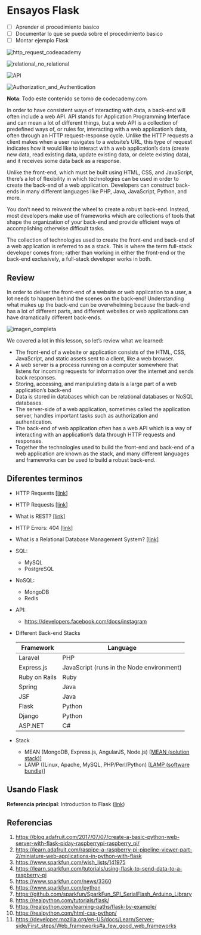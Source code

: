 # Ensayos Flask

- [ ] Aprender el procedimiento basico
- [ ] Documentar lo que se pueda sobre el procedimiento basico
- [ ] Montar ejemplo Flask

![http_request_codeacademy](https://content.codecademy.com/courses/updated_images/NodeBackEndFrontEnd_Update_1.gif)

![relational_no_relational](https://content.codecademy.com/courses/updated_images/Node_4_v4_Updated_1.svg)

![API](https://content.codecademy.com/courses/updated_images/Node_5v2__Updated_1.gif)

![Authorization_and_Authentication](https://content.codecademy.com/courses/server-side-web-dev/NodeAnimation_6.gif)

**Nota**: Todo este contenido se tomo de codecademy.com

In order to have consistent ways of interacting with data, a back-end will often include a web API. API stands for Application Programming Interface and can mean a lot of different things, but a web API is a collection of predefined ways of, or rules for, interacting with a web application’s data, often through an HTTP request-response cycle. Unlike the HTTP requests a client makes when a user navigates to a website’s URL, this type of request indicates how it would like to interact with a web application’s data (create new data, read existing data, update existing data, or delete existing data), and it receives some data back as a response.


Unlike the front-end, which must be built using HTML, CSS, and JavaScript, there’s a lot of flexibility in which technologies can be used in order to create the back-end of a web application. Developers can construct back-ends in many different languages like PHP, Java, JavaScript, Python, and more.

You don’t need to reinvent the wheel to create a robust back-end. Instead, most developers make use of frameworks which are collections of tools that shape the organization of your back-end and provide efficient ways of accomplishing otherwise difficult tasks.

The collection of technologies used to create the front-end and back-end of a web application is referred to as a stack. This is where the term full-stack developer comes from; rather than working in either the front-end or the back-end exclusively, a full-stack developer works in both.

## Review

In order to deliver the front-end of a website or web application to a user, a lot needs to happen behind the scenes on the back-end! Understanding what makes up the back-end can be overwhelming because the back-end has a lot of different parts, and different websites or web applications can have dramatically different back-ends.

![imagen_completa](https://content.codecademy.com/courses/server-side-web-dev/Node_8.svg)

We covered a lot in this lesson, so let’s review what we learned:

* The front-end of a website or application consists of the HTML, CSS, JavaScript, and static assets sent to a client, like a web browser.
* A web server is a process running on a computer somewhere that listens for incoming requests for information over the internet and sends back responses.
* Storing, accessing, and manipulating data is a large part of a web application’s back-end
* Data is stored in databases which can be relational databases or NoSQL databases.
* The server-side of a web application, sometimes called the application server, handles important tasks such as authorization and authentication.
* The back-end of web application often has a web API which is a way of interacting with an application’s data through HTTP requests and responses.
* Together the technologies used to build the front-end and back-end of a web application are known as the stack, and many different languages and frameworks can be used to build a robust back-end.



## Diferentes terminos

* HTTP Requests [[link]](https://www.codecademy.com/article/http-requests)
* HTTP Requests [[link]](https://www.codecademy.com/paths/build-python-web-apps-flask/tracks/introduction-to-flask/modules/introduction-to-flask/articles/http-requests)
* What is REST? [[link]](https://www.codecademy.com/article/what-is-rest)
* HTTP Errors: 404 [[link]](https://www.codecademy.com/article/http-errors-404)
* What is a Relational Database Management System? [[link]](https://www.codecademy.com/article/what-is-rdbms-sql)
* SQL:
  * MySQL
  * PostgreSQL 
* NoSQL:
  *  MongoDB
  *  Redis
* API:
  * https://developers.facebook.com/docs/instagram
* Different Back-end Stacks
    
  |Framework|Language|
  |---|---|
  |Laravel|	PHP|
  |Express.js|	JavaScript (runs in the Node environment)|
  |Ruby on Rails|	Ruby|
  |Spring|	Java|
  |JSF|	Java|
  |Flask|	Python|
  |Django|	Python|
  |ASP.NET|	C#|
* Stack
  * MEAN (MongoDB, Express.js, AngularJS, Node.js) [[MEAN (solution stack)]](https://en.wikipedia.org/wiki/MEAN_(solution_stack)) 
  * LAMP ((Linux, Apache, MySQL, PHP/Perl/Python)  [[LAMP (software bundle)]](https://en.wikipedia.org/wiki/LAMP_(software_bundle))

## Usando Flask

**Referencia principal**: Introduction to Flask ([link](https://www.codecademy.com/learn/paths/build-python-web-apps-flask/tracks/introduction-to-flask/modules/introduction-to-flask/cheatsheet))





## Referencias

1. https://blog.adafruit.com/2017/07/07/create-a-basic-python-web-server-with-flask-piday-raspberrypi-raspberry_pi/
2. https://learn.adafruit.com/raspipe-a-raspberry-pi-pipeline-viewer-part-2/miniature-web-applications-in-python-with-flask
3. https://www.sparkfun.com/wish_lists/141975
4. https://learn.sparkfun.com/tutorials/using-flask-to-send-data-to-a-raspberry-pi
5. https://www.sparkfun.com/news/3360
6. https://www.sparkfun.com/python
7. https://github.com/sparkfun/SparkFun_SPI_SerialFlash_Arduino_Library
8. https://realpython.com/tutorials/flask/
9. https://realpython.com/learning-paths/flask-by-example/
10. https://realpython.com/html-css-python/
11. https://developer.mozilla.org/en-US/docs/Learn/Server-side/First_steps/Web_frameworks#a_few_good_web_frameworks
